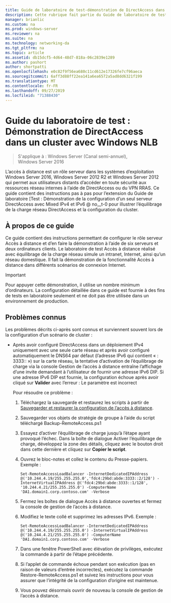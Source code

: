 ```yaml
---
title: Guide de laboratoire de test-démonstration de DirectAccess dans un cluster avec Windows NLB
description: Cette rubrique fait partie du Guide de laboratoire de test-démonstration de DirectAccess dans un cluster avec Windows NLB pour Windows Server 2016
manager: brianlic
ms.custom: na
ms.prod: windows-server
ms.reviewer: na
ms.suite: na
ms.technology: networking-da
ms.tgt_pltfrm: na
ms.topic: article
ms.assetid: db15dcf5-4d64-48d7-818a-06c2839e1289
ms.author: pashort
author: shortpatti
ms.openlocfilehash: e0c82f9f56ea680c11cd612e17326fe7cf96aeca
ms.sourcegitcommit: 6aff3d88ff22ea141a6ea6572a5ad8dd6321f199
ms.translationtype: MT
ms.contentlocale: fr-FR
ms.lasthandoff: 09/27/2019
ms.locfileid: "71388430"
---
```

# <a name="test-lab-guide-demonstrate-directaccess-in-a-cluster-with-windows-nlb"></a>Guide du laboratoire de test : Démonstration de DirectAccess dans un cluster avec Windows NLB

>S'applique à : Windows Server (Canal semi-annuel), Windows Server 2016

L’accès à distance est un rôle serveur dans les systèmes d’exploitation Windows Server 2016, Windows Server 2012 R2 et Windows Server 2012 qui permet aux utilisateurs distants d’accéder en toute sécurité aux ressources réseau internes à l’aide de DirectAccess ou du VPN RRAS. Ce guide contient des instructions pas à pas pour l’extension du Guide de laboratoire [Test : Démonstration de la configuration d’un seul serveur DirectAccess avec Mixed IPv4 et IPv6 @ no__t-0 pour illustrer l’équilibrage de la charge réseau DirectAccess et la configuration du cluster.  
  
## <a name="about-this-guide"></a>À propos de ce guide  
Ce guide contient des instructions permettant de configurer le rôle serveur Accès à distance et d’en faire la démonstration à l’aide de six serveurs et deux ordinateurs clients. Le laboratoire de test Accès à distance réalisé avec équilibrage de la charge réseau simule un intranet, Internet, ainsi qu’un réseau domestique. Il fait la démonstration de la fonctionnalité Accès à distance dans différents scénarios de connexion Internet.  
  
> [!IMPORTANT]  
> Pour appuyer cette démonstration, il utilise un nombre minimum d’ordinateurs. La configuration détaillée dans ce guide est fournie à des fins de tests en laboratoire seulement et ne doit pas être utilisée dans un environnement de production.  
  
## <a name="KnownIssues"></a>Problèmes connus  
Les problèmes décrits ci-après sont connus et surviennent souvent lors de la configuration d’un scénario de cluster :  
  
-   Après avoir configuré DirectAccess dans un déploiement IPv4 uniquement avec une seule carte réseau et après avoir configuré automatiquement le DNS64 par défaut (l’adresse IPv6 qui contient « : 3333:: ») sur la carte réseau, la tentative d’activation de l’équilibrage de charge via la console Gestion de l’accès à distance entraîne l’affichage d’une invite demandant à l’utilisateur de fournir une adresse IPv6 DIP. Si une adresse IPv6 DIP est fournie, la configuration échoue après avoir cliqué sur **Valider** avec l’erreur : Le paramètre est incorrect  
  
    Pour résoudre ce problème :  
  
    1.  Téléchargez la sauvegarde et restaurez les scripts à partir de [Sauvegarder et restaurer la configuration de l’accès à distance](https://gallery.technet.microsoft.com/Back-up-and-Restore-Remote-e157e6a6).  
  
    2.  Sauvegarder vos objets de stratégie de groupe à l’aide du script téléchargé Backup-RemoteAccess.ps1  
  
    3.  Essayez d’activer l’équilibrage de charge jusqu’à l’étape ayant provoqué l’échec. Dans la boîte de dialogue Activer l’équilibrage de charge, développez la zone des détails, cliquez avec le bouton droit dans cette dernière et cliquez sur **Copier le script**.  
  
    4.  Ouvrez le bloc-notes et collez le contenu du Presse-papiers. Exemple :  
  
        ```  
        Set-RemoteAccessLoadBalancer -InternetDedicatedIPAddress @('10.244.4.19/255.255.255.0','fdc4:29bd:abde:3333::2/128') -InternetVirtualIPAddress @('fdc4:29bd:abde:3333::1/128', '10.244.4.21/255.255.255.0') -ComputerName 'DA1.domain1.corp.contoso.com' -Verbose  
        ```  
  
    5.  Fermez les boîtes de dialogue Accès à distance ouvertes et fermez la console de gestion de l’accès à distance.  
  
    6.  Modifiez le texte collé et supprimez les adresses IPv6. Exemple :  
  
        ```  
        Set-RemoteAccessLoadBalancer -InternetDedicatedIPAddress @('10.244.4.19/255.255.255.0') -InternetVirtualIPAddress @('10.244.4.21/255.255.255.0') -ComputerName 'DA1.domain1.corp.contoso.com' -Verbose  
        ```  
  
    7.  Dans une fenêtre PowerShell avec élévation de privilèges, exécutez la commande à partir de l’étape précédente.  
  
    8.  Si l’applet de commande échoue pendant son exécution (pas en raison de valeurs d’entrée incorrectes), exécutez la commande Restore-RemoteAccess.ps1 et suivez les instructions pour vous assurer que l’intégrité de la configuration d’origine est maintenue.  
  
    9. Vous pouvez désormais ouvrir de nouveau la console de gestion de l’accès à distance.  
  


